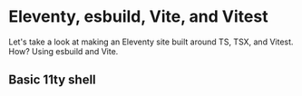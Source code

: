 # Eleventy, esbuild, Vite, and Vitest

Let's take a look at making an Eleventy site built around TS, TSX, and Vitest. How? Using esbuild and Vite.

## Basic 11ty shell

